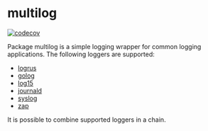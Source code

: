 # multilog

[![codecov](https://codecov.io/gh/ovsinc/multilog/branch/main/graph/badge.svg)](https://codecov.io/gh/ovsinc/multilog)

Package multilog is a simple logging wrapper for common logging applications.
The following loggers are supported:

* [logrus](https://pkg.go.dev/github.com/sirupsen/logrus)
* [golog](https://pkg.go.dev/log)
* [log15](https://pkg.go.dev/github.com/inconshreveable/log15)
* [journald](https://pkg.go.dev/github.com/coreos/go-systemd/journal)
* [syslog](https://pkg.go.dev/log/syslog)
* [zap](https://pkg.go.dev/go.uber.org/zap)

It is possible to combine supported loggers in a chain.

